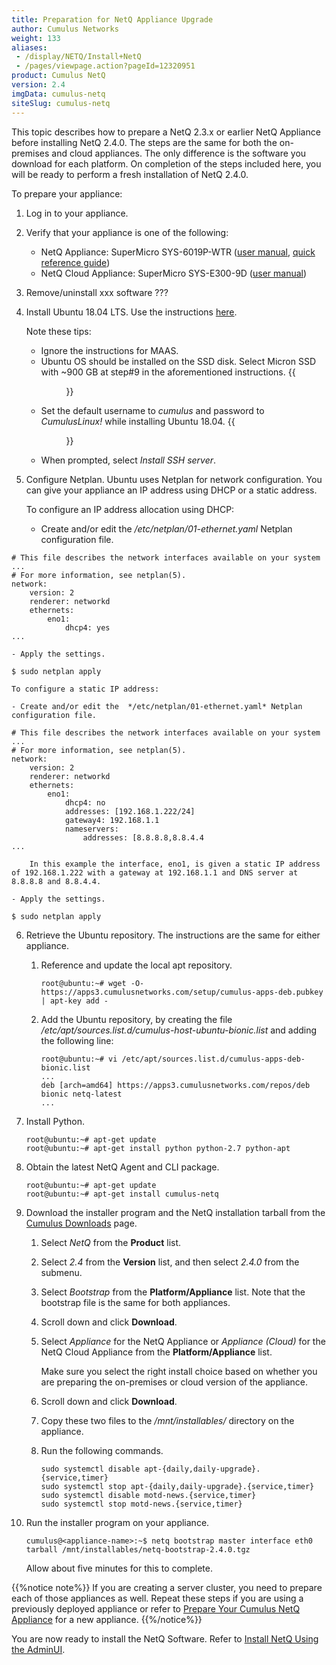 ```yaml
---
title: Preparation for NetQ Appliance Upgrade
author: Cumulus Networks
weight: 133
aliases:
 - /display/NETQ/Install+NetQ
 - /pages/viewpage.action?pageId=12320951
product: Cumulus NetQ
version: 2.4
imgData: cumulus-netq
siteSlug: cumulus-netq
---
```

This topic describes how to prepare a NetQ 2.3.x or earlier NetQ Appliance before installing NetQ 2.4.0. The steps are the same for both the on-premises and cloud appliances. The only difference is the software you download for each platform. On completion of the steps included here, you will be ready to perform a fresh installation of NetQ 2.4.0.

To prepare your appliance:

1. Log in to your appliance.

2. Verify that your appliance is one of the following:
    - NetQ Appliance: SuperMicro SYS-6019P-WTR ([user manual](https://www.supermicro.com/manuals/superserver/1U/MNL-1943.pdf), [quick reference guide](https://www.supermicro.com/QuickRefs/superserver/1U/QRG-1943.pdf))
    - NetQ Cloud Appliance: SuperMicro SYS-E300-9D ([user manual](https://www.supermicro.com/manuals/superserver/mini-itx/MNL-2094.pdf))

3. Remove/uninstall xxx software  ???

4. Install Ubuntu 18.04 LTS. Use the instructions [here](https://www.fosslinux.com/6406/how-to-install-ubuntu-server-18-04-lts.htm).

    Note these tips:
    - Ignore the instructions for MAAS.
    - Ubuntu OS should be installed on the SSD disk. Select Micron SSD with ~900 GB at step#9 in the aforementioned instructions.
        {{<figure src="/images/netq/install-ubuntu-ssd-selection-240.png" width="700">}}
    - Set the default username to *cumulus* and password to *CumulusLinux!* while installing Ubuntu 18.04.
        {{<figure src="/images/netq/install-ubuntu-set-creds-240.png" width="700">}}
    - When prompted, select *Install SSH server*.

5. Configure Netplan. 
    Ubuntu uses Netplan for network configuration. You can give your appliance an IP address using DHCP or a static address. 
    
    To configure an IP address allocation using DHCP:

    - Create and/or edit the  */etc/netplan/01-ethernet.yaml* Netplan configuration file.

```
# This file describes the network interfaces available on your system
...
# For more information, see netplan(5).
network:
    version: 2
    renderer: networkd
    ethernets:
        eno1:
            dhcp4: yes
... 
```

    - Apply the settings.

```
$ sudo netplan apply
```

    To configure a static IP address:

    - Create and/or edit the  */etc/netplan/01-ethernet.yaml* Netplan configuration file.

```
# This file describes the network interfaces available on your system
...
# For more information, see netplan(5).
network:
    version: 2
    renderer: networkd
    ethernets:
        eno1:
            dhcp4: no
            addresses: [192.168.1.222/24]
            gateway4: 192.168.1.1
            nameservers:
                addresses: [8.8.8.8,8.8.4.4
...
```

        In this example the interface, eno1, is given a static IP address of 192.168.1.222 with a gateway at 192.168.1.1 and DNS server at 8.8.8.8 and 8.8.4.4.

    - Apply the settings.
        
```
$ sudo netplan apply
```

6. Retrieve the Ubuntu repository. The instructions are the same for either appliance.

    1. Reference and update the local apt repository.

        ```
        root@ubuntu:~# wget -O- https://apps3.cumulusnetworks.com/setup/cumulus-apps-deb.pubkey | apt-key add -
        ```

    2. Add the Ubuntu repository, by creating the file */etc/apt/sources.list.d/cumulus-host-ubuntu-bionic.list* and adding the following line:

        ```
        root@ubuntu:~# vi /etc/apt/sources.list.d/cumulus-apps-deb-bionic.list
        ...
        deb [arch=amd64] https://apps3.cumulusnetworks.com/repos/deb bionic netq-latest
        ...
        ```
7. Install Python.

    ```
    root@ubuntu:~# apt-get update
    root@ubuntu:~# apt-get install python python-2.7 python-apt
    ```

8. Obtain the latest NetQ Agent and CLI package.

    ```
    root@ubuntu:~# apt-get update
    root@ubuntu:~# apt-get install cumulus-netq
    ```

9. Download the installer program and the NetQ installation tarball from the [Cumulus Downloads](https://cumulusnetworks.com/downloads/) page.

    1. Select *NetQ* from the **Product** list.

    2. Select *2.4* from the **Version** list, and then select *2.4.0* from the submenu.

    3. Select *Bootstrap* from the **Platform/Appliance** list. 
        Note that the bootstrap file is the same for both appliances.

    4. Scroll down and click **Download**.

    5. Select *Appliance* for the NetQ Appliance or *Appliance (Cloud)* for the NetQ Cloud Appliance from the **Platform/Appliance** list.

        Make sure you select the right install choice based on whether you are preparing the on-premises or cloud version of the appliance.

    6. Scroll down and click **Download**.

    7. Copy these two files to the */mnt/installables/* directory on the appliance.

    8. Run the following commands.

        ```
        sudo systemctl disable apt-{daily,daily-upgrade}.{service,timer}
        sudo systemctl stop apt-{daily,daily-upgrade}.{service,timer}
        sudo systemctl disable motd-news.{service,timer}
        sudo systemctl stop motd-news.{service,timer}
        ```
10. Run the installer program on your appliance.

    ```
    cumulus@<appliance-name>:~$ netq bootstrap master interface eth0 tarball /mnt/installables/netq-bootstrap-2.4.0.tgz
    ```

    Allow about five minutes for this to complete.

{{%notice note%}}
If you are creating a server cluster, you need to prepare each of those appliances as well. Repeat these steps if you are using a previously deployed appliance or refer to [Prepare Your Cumulus NetQ Appliance](../../Install-NetQ/Prepare-NetQ-Onprem/) for a new appliance.
{{%/notice%}}

You are now ready to install the NetQ Software. Refer to [Install NetQ Using the AdminUI](../../Install-NetQ/Install-NetQ-Using-AdminUI/).